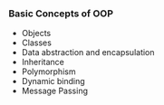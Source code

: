 ### Basic Concepts of OOP
- Objects
- Classes
- Data abstraction and encapsulation
- Inheritance
- Polymorphism
- Dynamic binding
- Message Passing